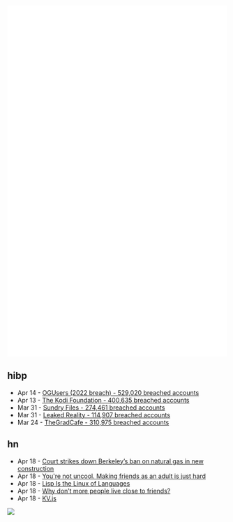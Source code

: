 ![Metrics](https://raw.githubusercontent.com/phixion/phixion/master/metrics.svg)

## hibp

<!--
for https://github.com/phixion/phixion/blob/main/.github/workflows/feeds.yml
-->
<!--START_SECTION:haveibeenpwnd-->
- Apr 14 - [OGUsers (2022 breach) - 529,020 breached accounts](https://haveibeenpwned.com/PwnedWebsites#OGUsers2022)
- Apr 13 - [The Kodi Foundation - 400,635 breached accounts](https://haveibeenpwned.com/PwnedWebsites#KodiFoundation)
- Mar 31 - [Sundry Files - 274,461 breached accounts](https://haveibeenpwned.com/PwnedWebsites#SundryFiles)
- Mar 31 - [Leaked Reality - 114,907 breached accounts](https://haveibeenpwned.com/PwnedWebsites#LeakedReality)
- Mar 24 - [TheGradCafe - 310,975 breached accounts](https://haveibeenpwned.com/PwnedWebsites#TheGradCafe)
<!--END_SECTION:haveibeenpwnd-->

## hn

<!--
for https://github.com/phixion/phixion/blob/main/.github/workflows/feeds.yml
-->
<!--START_SECTION:hn-->
- Apr 18 - [Court strikes down Berkeley’s ban on natural gas in new construction](https://www.sfchronicle.com/politics/article/ninth-circuit-berkeley-natural-gas-ban-17902110.php)
- Apr 18 - [You&#x27;re not uncool. Making friends as an adult is just hard](https://www.wbur.org/hereandnow/2021/11/10/making-friends-adults)
- Apr 18 - [Lisp Is the Linux of Languages](https://progalpha.substack.com/p/lisp-is-the-linux-of-languages)
- Apr 18 - [Why don’t more people live close to friends?](https://annehelen.substack.com/p/youd-be-happier-living-closer-to)
- Apr 18 - [KV.js](https://github.com/HeyPuter/kv.js)
<!--END_SECTION:hn-->

<!--
for https://yhype.me
-->
![](https://hit.yhype.me/github/profile?user_id=13013670)
